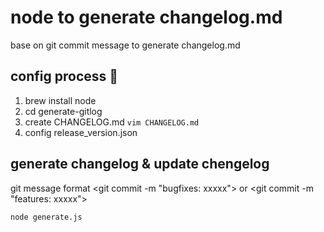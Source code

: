 
# node to generate changelog.md
base on git commit message to generate changelog.md
## config process 🍿
1. brew install node
2. cd generate-gitlog
3. create CHANGELOG.md `vim CHANGELOG.md`
4. config release_version.json

## generate changelog & update chengelog
git message format <git commit -m "bugfixes: xxxxx"> or <git commit -m "features: xxxxx"> 

`node generate.js`
